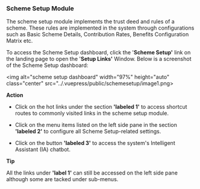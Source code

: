 ### Scheme Setup Module

The scheme setup module implements the trust deed and rules of a scheme. These rules are implemented in the system through configurations such as Basic Scheme Details, Contribution Rates, Benefits Configuration Matrix etc.

To access the Scheme Setup dashboard, click the '**Scheme Setup'** link on the landing page to open the '**Setup Links'** Window. Below is a screenshot of the Scheme Setup dashboard:

<img  alt="scheme setup dashboard" width="97%" height="auto"  class="center"  src="../.vuepress/public/schemesetup/image1.png>  


**Action**

-   Click on the hot links under the section **'labeled 1'** to access shortcut routes to commonly visited links in the scheme setup module.

-   Click on the menu items listed on the left side pane in the section **'labeled 2'** to configure all Scheme Setup-related settings.

-   Click on the button **'labeled 3'** to access the system's Intelligent Assistant (IA) chatbot.

**Tip**

All the links under **'label 1'** can still be accessed on the left side pane although some are tacked under sub-menus.